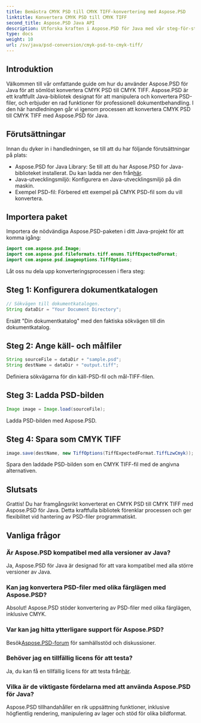 ```yaml
---
title: Bemästra CMYK PSD till CMYK TIFF-konvertering med Aspose.PSD
linktitle: Konvertera CMYK PSD till CMYK TIFF
second_title: Aspose.PSD Java API
description: Utforska kraften i Aspose.PSD för Java med vår steg-för-steg-guide för att konvertera CMYK PSD till CMYK TIFF. Förbättra dina dokumentbehandlingsmöjligheter utan ansträngning!
type: docs
weight: 10
url: /sv/java/psd-conversion/cmyk-psd-to-cmyk-tiff/
---
```

## Introduktion
Välkommen till vår omfattande guide om hur du använder Aspose.PSD för Java för att sömlöst konvertera CMYK PSD till CMYK TIFF. Aspose.PSD är ett kraftfullt Java-bibliotek designat för att manipulera och konvertera PSD-filer, och erbjuder en rad funktioner för professionell dokumentbehandling. I den här handledningen går vi igenom processen att konvertera CMYK PSD till CMYK TIFF med Aspose.PSD för Java.
## Förutsättningar
Innan du dyker in i handledningen, se till att du har följande förutsättningar på plats:
- Aspose.PSD for Java Library: Se till att du har Aspose.PSD for Java-biblioteket installerat. Du kan ladda ner den från[här](https://releases.aspose.com/psd/java/).
- Java-utvecklingsmiljö: Konfigurera en Java-utvecklingsmiljö på din maskin.
- Exempel PSD-fil: Förbered ett exempel på CMYK PSD-fil som du vill konvertera.
## Importera paket
Importera de nödvändiga Aspose.PSD-paketen i ditt Java-projekt för att komma igång:
```java
import com.aspose.psd.Image;
import com.aspose.psd.fileformats.tiff.enums.TiffExpectedFormat;
import com.aspose.psd.imageoptions.TiffOptions;
```
Låt oss nu dela upp konverteringsprocessen i flera steg:
## Steg 1: Konfigurera dokumentkatalogen
```java
// Sökvägen till dokumentkatalogen.
String dataDir = "Your Document Directory";
```
Ersätt "Din dokumentkatalog" med den faktiska sökvägen till din dokumentkatalog.
## Steg 2: Ange käll- och målfiler
```java
String sourceFile = dataDir + "sample.psd";
String destName = dataDir + "output.tiff";
```
Definiera sökvägarna för din käll-PSD-fil och mål-TIFF-filen.
## Steg 3: Ladda PSD-bilden
```java
Image image = Image.load(sourceFile);
```
Ladda PSD-bilden med Aspose.PSD.
## Steg 4: Spara som CMYK TIFF
```java
image.save(destName, new TiffOptions(TiffExpectedFormat.TiffLzwCmyk));
```
Spara den laddade PSD-bilden som en CMYK TIFF-fil med de angivna alternativen.
## Slutsats
Grattis! Du har framgångsrikt konverterat en CMYK PSD till CMYK TIFF med Aspose.PSD för Java. Detta kraftfulla bibliotek förenklar processen och ger flexibilitet vid hantering av PSD-filer programmatiskt.
## Vanliga frågor
### Är Aspose.PSD kompatibel med alla versioner av Java?
Ja, Aspose.PSD för Java är designad för att vara kompatibel med alla större versioner av Java.
### Kan jag konvertera PSD-filer med olika färglägen med Aspose.PSD?
Absolut! Aspose.PSD stöder konvertering av PSD-filer med olika färglägen, inklusive CMYK.
### Var kan jag hitta ytterligare support för Aspose.PSD?
 Besök[Aspose.PSD-forum](https://forum.aspose.com/c/psd/34) för samhällsstöd och diskussioner.
### Behöver jag en tillfällig licens för att testa?
 Ja, du kan få en tillfällig licens för att testa från[här](https://purchase.aspose.com/temporary-license/).
### Vilka är de viktigaste fördelarna med att använda Aspose.PSD för Java?
Aspose.PSD tillhandahåller en rik uppsättning funktioner, inklusive högfientlig rendering, manipulering av lager och stöd för olika bildformat.